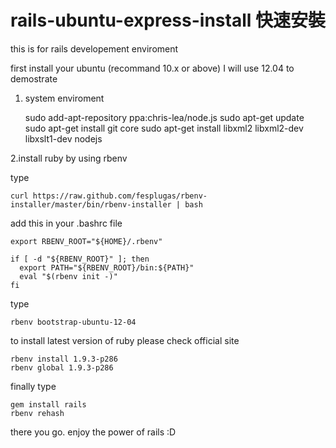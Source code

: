 rails-ubuntu-express-install 快速安裝
=============================

this is for rails developement enviroment 

first install your ubuntu (recommand 10.x or above) 
I will use 12.04 to demostrate

1. system enviroment

	sudo add-apt-repository ppa:chris-lea/node.js
	sudo apt-get update 
	sudo apt-get install git core 
	sudo apt-get install libxml2 libxml2-dev libxslt1-dev nodejs

2.install ruby by using rbenv

type

	curl https://raw.github.com/fesplugas/rbenv-installer/master/bin/rbenv-installer | bash	

add this in your .bashrc file 

	export RBENV_ROOT="${HOME}/.rbenv"

	if [ -d "${RBENV_ROOT}" ]; then
	  export PATH="${RBENV_ROOT}/bin:${PATH}"
	  eval "$(rbenv init -)"
	fi

type

	rbenv bootstrap-ubuntu-12-04

to install latest version of ruby please check official site

	rbenv install 1.9.3-p286
	rbenv global 1.9.3-p286

finally type 

	gem install rails 
	rbenv rehash

there you go. enjoy the power of rails :D

